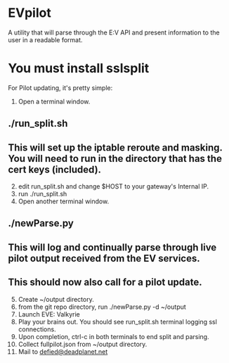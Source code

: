 # EVpilot

A utility that will parse through the E:V API and present information to the user in a readable format.
# You must install sslsplit

For Pilot updating, it's pretty simple:

1) Open a terminal window.
## ./run_split.sh    
## This will set up the iptable reroute and masking. You will need to run in the directory that has the cert keys (included).
2) edit run_split.sh and change $HOST to your gateway's Internal IP.
3) run ./run_split.sh
4) Open another terminal window.
## ./newParse.py
## This will log and continually parse through live pilot output received from the EV services.
## This should now also call for a pilot update.
5) Create ~/output directory.
6) from the git repo directory, run ./newParse.py -d ~/output
7) Launch EVE: Valkyrie
8) Play your brains out. You should see run_split.sh terminal logging ssl connections.
9) Upon completion, ctrl-c in both terminals to end split and parsing.
10) Collect fullpilot.json from ~/output directory.
11) Mail to defied@deadplanet.net



